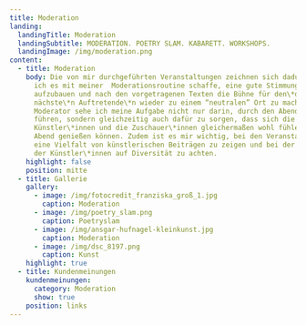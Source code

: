 ```yaml
---
title: Moderation
landing:
  landingTitle: Moderation
  landingSubtitle: MODERATION. POETRY SLAM. KABARETT. WORKSHOPS.
  landingImage: /img/moderation.png
content:
  - title: Moderation
    body: Die von mir durchgeführten Veranstaltungen zeichnen sich dadurch aus, dass
      ich es mit meiner  Moderationsroutine schaffe, eine gute Stimmung
      aufzubauen und nach den vorgetragenen Texten die Bühne für den\*die
      nächste\*n Auftretende\*n wieder zu einem “neutralen” Ort zu machen. Als
      Moderator sehe ich meine Aufgabe nicht nur darin, durch den Abend zu
      führen, sondern gleichzeitig auch dafür zu sorgen, dass sich die
      Künstler\*innen und die Zuschauer\*innen gleichermaßen wohl fühlen und den
      Abend genießen können. Zudem ist es mir wichtig, bei den Veranstaltungen
      eine Vielfalt von künstlerischen Beiträgen zu zeigen und bei der Auswahl
      der Künstler\*innen auf Diversität zu achten.
    highlight: false
    position: mitte
  - title: Gallerie
    gallery:
      - image: /img/fotocredit_franziska_groß_1.jpg
        caption: Moderation
      - image: /img/poetry_slam.png
        caption: Poetryslam
      - image: /img/ansgar-hufnagel-kleinkunst.jpg
        caption: Moderation
      - image: /img/dsc_8197.png
        caption: Kunst
    highlight: true
  - title: Kundenmeinungen
    kundenmeinungen:
      category: Moderation
      show: true
    position: links
---
```

